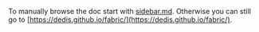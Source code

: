 To manually browse the doc start with [sidebar.md](sidebar.md). Otherwise you
can still go to 
[https://dedis.github.io/fabric/](https://dedis.github.io/fabric/).